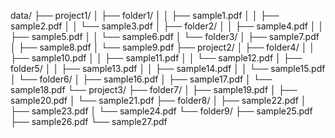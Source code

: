 data/
├── project1/
│   ├── folder1/
│   │   ├── sample1.pdf
│   │   ├── sample2.pdf
│   │   └── sample3.pdf
│   ├── folder2/
│   │   ├── sample4.pdf
│   │   ├── sample5.pdf
│   │   └── sample6.pdf
│   └── folder3/
│       ├── sample7.pdf
│       ├── sample8.pdf
│       └── sample9.pdf
├── project2/
│   ├── folder4/
│   │   ├── sample10.pdf
│   │   ├── sample11.pdf
│   │   └── sample12.pdf
│   ├── folder5/
│   │   ├── sample13.pdf
│   │   ├── sample14.pdf
│   │   └── sample15.pdf
│   └── folder6/
│       ├── sample16.pdf
│       ├── sample17.pdf
│       └── sample18.pdf
└── project3/
    ├── folder7/
    │   ├── sample19.pdf
    │   ├── sample20.pdf
    │   └── sample21.pdf
    ├── folder8/
    │   ├── sample22.pdf
    │   ├── sample23.pdf
    │   └── sample24.pdf
    └── folder9/
        ├── sample25.pdf
        ├── sample26.pdf
        └── sample27.pdf